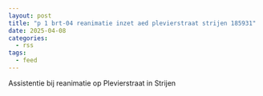 ```yaml
---
layout: post
title: "p 1 brt-04 reanimatie inzet aed plevierstraat strijen 185931"
date: 2025-04-08
categories: 
  - rss
tags: 
  - feed
---
```


Assistentie bij reanimatie op Plevierstraat in Strijen
